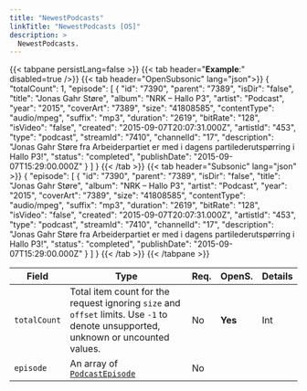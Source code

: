 ```yaml
---
title: "NewestPodcasts"
linkTitle: "NewestPodcasts [OS]"
description: >
  NewestPodcasts.
---
```


{{< tabpane persistLang=false >}}
{{< tab header="**Example**:" disabled=true />}}
{{< tab header="OpenSubsonic" lang="json">}}
{
  "totalCount": 1,
  "episode": [
    {
      "id": "7390",
      "parent": "7389",
      "isDir": "false",
      "title": "Jonas Gahr Støre",
      "album": "NRK – Hallo P3",
      "artist": "Podcast",
      "year": "2015",
      "coverArt": "7389",
      "size": "41808585",
      "contentType": "audio/mpeg",
      "suffix": "mp3",
      "duration": "2619",
      "bitRate": "128",
      "isVideo": "false",
      "created": "2015-09-07T20:07:31.000Z",
      "artistId": "453",
      "type": "podcast",
      "streamId": "7410",
      "channelId": "17",
      "description": "Jonas Gahr Støre fra Arbeiderpartiet er med i dagens partilederutspørring i Hallo P3!",
      "status": "completed",
      "publishDate": "2015-09-07T15:29:00.000Z"
    }
  ]
}
{{< /tab >}}
{{< tab header="Subsonic" lang="json" >}}
{
  "episode": [
    {
      "id": "7390",
      "parent": "7389",
      "isDir": "false",
      "title": "Jonas Gahr Støre",
      "album": "NRK – Hallo P3",
      "artist": "Podcast",
      "year": "2015",
      "coverArt": "7389",
      "size": "41808585",
      "contentType": "audio/mpeg",
      "suffix": "mp3",
      "duration": "2619",
      "bitRate": "128",
      "isVideo": "false",
      "created": "2015-09-07T20:07:31.000Z",
      "artistId": "453",
      "type": "podcast",
      "streamId": "7410",
      "channelId": "17",
      "description": "Jonas Gahr Støre fra Arbeiderpartiet er med i dagens partilederutspørring i Hallo P3!",
      "status": "completed",
      "publishDate": "2015-09-07T15:29:00.000Z"
    }
  ]
}
{{< /tab >}}
{{< /tabpane >}}

| Field        | Type                                              | Req. | OpenS. | Details |
| ------------ | ------------------------------------------------- | ---- | ------ | ------- |
| `totalCount` | Total item count for the request ignoring `size` and `offset` limits. Use `-1` to denote unsupported, unknown or uncounted values. | No |  **Yes** | Int  |
| `episode`    | An array of [`PodcastEpisode`](../podcastepisode) | No   |        |         |
